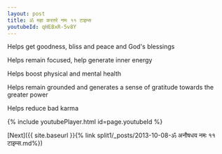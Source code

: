 ```yaml
---
layout: post
title: ॐ महा करतरे नमः ११ टाइम्स
youtubeId: qHEBxR-5v8Y
---
```

 
 
Helps get goodness, bliss and peace and God's blessings
 
Helps remain focused, help generate inner energy 
 
Helps boost physical and mental health 
 
Helps remain grounded and generates a sense of gratitude towards the greater power 
 
Helps reduce bad karma
 
 
 
 


{% include youtubePlayer.html id=page.youtubeId %}
 
[Next]({{ site.baseurl }}{% link  split1/_posts/2013-10-08-ॐ अनौषधय नमः ११ टाइम्स.md%})
 
